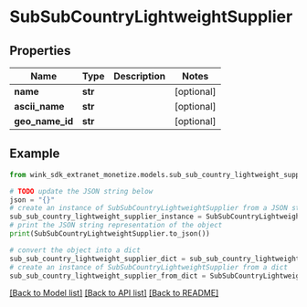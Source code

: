 # SubSubCountryLightweightSupplier


## Properties

Name | Type | Description | Notes
------------ | ------------- | ------------- | -------------
**name** | **str** |  | [optional] 
**ascii_name** | **str** |  | [optional] 
**geo_name_id** | **str** |  | [optional] 

## Example

```python
from wink_sdk_extranet_monetize.models.sub_sub_country_lightweight_supplier import SubSubCountryLightweightSupplier

# TODO update the JSON string below
json = "{}"
# create an instance of SubSubCountryLightweightSupplier from a JSON string
sub_sub_country_lightweight_supplier_instance = SubSubCountryLightweightSupplier.from_json(json)
# print the JSON string representation of the object
print(SubSubCountryLightweightSupplier.to_json())

# convert the object into a dict
sub_sub_country_lightweight_supplier_dict = sub_sub_country_lightweight_supplier_instance.to_dict()
# create an instance of SubSubCountryLightweightSupplier from a dict
sub_sub_country_lightweight_supplier_from_dict = SubSubCountryLightweightSupplier.from_dict(sub_sub_country_lightweight_supplier_dict)
```
[[Back to Model list]](../README.md#documentation-for-models) [[Back to API list]](../README.md#documentation-for-api-endpoints) [[Back to README]](../README.md)


